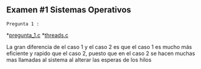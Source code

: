 ## Examen #1 Sistemas Operativos

`` Pregunta 1 : ``

*[pregunta_1.c](pregunta_1.c)
*[threads.c](threads.c)

La gran diferencia de el caso 1 y el caso 2 es que el caso 1 es mucho más eficiente y rapido que el caso 2, 
puesto que en el caso 2 se hacen muchas mas llamadas al sistema al alterar las esperas de los hilos  
